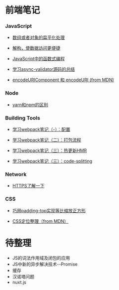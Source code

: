 
# 前端笔记



### JavaScript 

* [数组或者对象的扁平化处理](notes/flatten.md)

* [解构，使数据访问更便捷](notes/destruction.md)

* [JavaScript中的函数式编程](notes/FunctionalProgramming.md)

* [学习async-validator源码的总结](notes/asyncValidtor.md)

* [encodeURIComponent 和 encodeURI (from MDN)](notes/encode.md)

### Node

* [yarn和npm的区别](notes/YARN.md)

### Building Tools

* [学习webpack笔记（-）：配置](notes/webpack.config.js)

* [学习webpack笔记（二）：打包流程](notes/webpack.flow.md)

* [学习webpack笔记（三）：热更新HMR](notes/webpack.hmr.md)

* [学习webpack笔记（三）：code-splitting](notes/webpack.codesplit.md)

### Network


* [HTTPS了解一下](notes/https.md)

### CSS 

* [巧用padding-top实现等比缩放正方形](notes/square.md)

* [CSS定位整理（from MDN）](notes/position.md)



# 待整理
* JS的词法作用域及闭包的应用
* JS中新的异步解决技术--Promise 
* 缓存
* 汉诺塔问题
* nuxt.js
